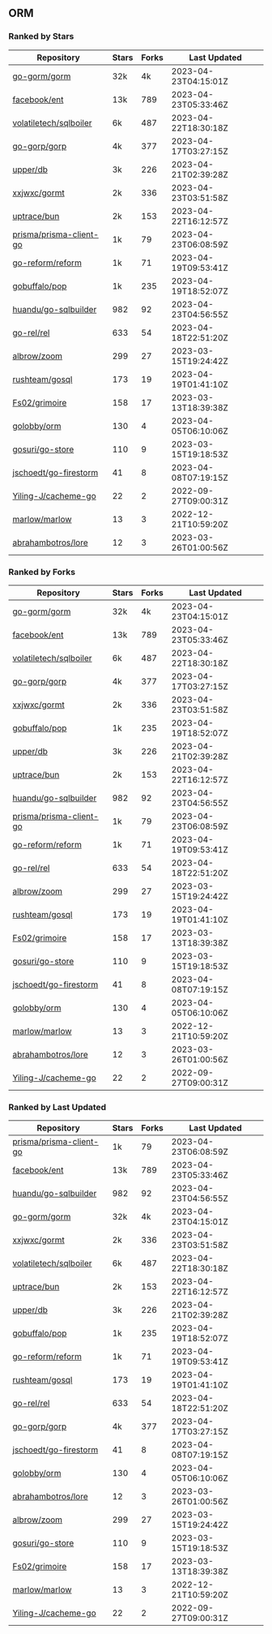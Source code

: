 ## ORM

### Ranked by Stars

| Repository | Stars | Forks | Last Updated |
|------------|-------|-------|--------------|
| [go-gorm/gorm](https://github.com/go-gorm/gorm) | 32k | 4k | 2023-04-23T04:15:01Z |
| [facebook/ent](https://github.com/facebook/ent) | 13k | 789 | 2023-04-23T05:33:46Z |
| [volatiletech/sqlboiler](https://github.com/volatiletech/sqlboiler) | 6k | 487 | 2023-04-22T18:30:18Z |
| [go-gorp/gorp](https://github.com/go-gorp/gorp) | 4k | 377 | 2023-04-17T03:27:15Z |
| [upper/db](https://github.com/upper/db) | 3k | 226 | 2023-04-21T02:39:28Z |
| [xxjwxc/gormt](https://github.com/xxjwxc/gormt) | 2k | 336 | 2023-04-23T03:51:58Z |
| [uptrace/bun](https://github.com/uptrace/bun) | 2k | 153 | 2023-04-22T16:12:57Z |
| [prisma/prisma-client-go](https://github.com/prisma/prisma-client-go) | 1k | 79 | 2023-04-23T06:08:59Z |
| [go-reform/reform](https://github.com/go-reform/reform) | 1k | 71 | 2023-04-19T09:53:41Z |
| [gobuffalo/pop](https://github.com/gobuffalo/pop) | 1k | 235 | 2023-04-19T18:52:07Z |
| [huandu/go-sqlbuilder](https://github.com/huandu/go-sqlbuilder) | 982 | 92 | 2023-04-23T04:56:55Z |
| [go-rel/rel](https://github.com/go-rel/rel) | 633 | 54 | 2023-04-18T22:51:20Z |
| [albrow/zoom](https://github.com/albrow/zoom) | 299 | 27 | 2023-03-15T19:24:42Z |
| [rushteam/gosql](https://github.com/rushteam/gosql) | 173 | 19 | 2023-04-19T01:41:10Z |
| [Fs02/grimoire](https://github.com/Fs02/grimoire) | 158 | 17 | 2023-03-13T18:39:38Z |
| [golobby/orm](https://github.com/golobby/orm) | 130 | 4 | 2023-04-05T06:10:06Z |
| [gosuri/go-store](https://github.com/gosuri/go-store) | 110 | 9 | 2023-03-15T19:18:53Z |
| [jschoedt/go-firestorm](https://github.com/jschoedt/go-firestorm) | 41 | 8 | 2023-04-08T07:19:15Z |
| [Yiling-J/cacheme-go](https://github.com/Yiling-J/cacheme-go) | 22 | 2 | 2022-09-27T09:00:31Z |
| [marlow/marlow](https://github.com/marlow/marlow) | 13 | 3 | 2022-12-21T10:59:20Z |
| [abrahambotros/lore](https://github.com/abrahambotros/lore) | 12 | 3 | 2023-03-26T01:00:56Z |

### Ranked by Forks

| Repository | Stars | Forks | Last Updated |
|------------|-------|-------|--------------|
| [go-gorm/gorm](https://github.com/go-gorm/gorm) | 32k | 4k | 2023-04-23T04:15:01Z |
| [facebook/ent](https://github.com/facebook/ent) | 13k | 789 | 2023-04-23T05:33:46Z |
| [volatiletech/sqlboiler](https://github.com/volatiletech/sqlboiler) | 6k | 487 | 2023-04-22T18:30:18Z |
| [go-gorp/gorp](https://github.com/go-gorp/gorp) | 4k | 377 | 2023-04-17T03:27:15Z |
| [xxjwxc/gormt](https://github.com/xxjwxc/gormt) | 2k | 336 | 2023-04-23T03:51:58Z |
| [gobuffalo/pop](https://github.com/gobuffalo/pop) | 1k | 235 | 2023-04-19T18:52:07Z |
| [upper/db](https://github.com/upper/db) | 3k | 226 | 2023-04-21T02:39:28Z |
| [uptrace/bun](https://github.com/uptrace/bun) | 2k | 153 | 2023-04-22T16:12:57Z |
| [huandu/go-sqlbuilder](https://github.com/huandu/go-sqlbuilder) | 982 | 92 | 2023-04-23T04:56:55Z |
| [prisma/prisma-client-go](https://github.com/prisma/prisma-client-go) | 1k | 79 | 2023-04-23T06:08:59Z |
| [go-reform/reform](https://github.com/go-reform/reform) | 1k | 71 | 2023-04-19T09:53:41Z |
| [go-rel/rel](https://github.com/go-rel/rel) | 633 | 54 | 2023-04-18T22:51:20Z |
| [albrow/zoom](https://github.com/albrow/zoom) | 299 | 27 | 2023-03-15T19:24:42Z |
| [rushteam/gosql](https://github.com/rushteam/gosql) | 173 | 19 | 2023-04-19T01:41:10Z |
| [Fs02/grimoire](https://github.com/Fs02/grimoire) | 158 | 17 | 2023-03-13T18:39:38Z |
| [gosuri/go-store](https://github.com/gosuri/go-store) | 110 | 9 | 2023-03-15T19:18:53Z |
| [jschoedt/go-firestorm](https://github.com/jschoedt/go-firestorm) | 41 | 8 | 2023-04-08T07:19:15Z |
| [golobby/orm](https://github.com/golobby/orm) | 130 | 4 | 2023-04-05T06:10:06Z |
| [marlow/marlow](https://github.com/marlow/marlow) | 13 | 3 | 2022-12-21T10:59:20Z |
| [abrahambotros/lore](https://github.com/abrahambotros/lore) | 12 | 3 | 2023-03-26T01:00:56Z |
| [Yiling-J/cacheme-go](https://github.com/Yiling-J/cacheme-go) | 22 | 2 | 2022-09-27T09:00:31Z |

### Ranked by Last Updated

| Repository | Stars | Forks | Last Updated |
|------------|-------|-------|--------------|
| [prisma/prisma-client-go](https://github.com/prisma/prisma-client-go) | 1k | 79 | 2023-04-23T06:08:59Z |
| [facebook/ent](https://github.com/facebook/ent) | 13k | 789 | 2023-04-23T05:33:46Z |
| [huandu/go-sqlbuilder](https://github.com/huandu/go-sqlbuilder) | 982 | 92 | 2023-04-23T04:56:55Z |
| [go-gorm/gorm](https://github.com/go-gorm/gorm) | 32k | 4k | 2023-04-23T04:15:01Z |
| [xxjwxc/gormt](https://github.com/xxjwxc/gormt) | 2k | 336 | 2023-04-23T03:51:58Z |
| [volatiletech/sqlboiler](https://github.com/volatiletech/sqlboiler) | 6k | 487 | 2023-04-22T18:30:18Z |
| [uptrace/bun](https://github.com/uptrace/bun) | 2k | 153 | 2023-04-22T16:12:57Z |
| [upper/db](https://github.com/upper/db) | 3k | 226 | 2023-04-21T02:39:28Z |
| [gobuffalo/pop](https://github.com/gobuffalo/pop) | 1k | 235 | 2023-04-19T18:52:07Z |
| [go-reform/reform](https://github.com/go-reform/reform) | 1k | 71 | 2023-04-19T09:53:41Z |
| [rushteam/gosql](https://github.com/rushteam/gosql) | 173 | 19 | 2023-04-19T01:41:10Z |
| [go-rel/rel](https://github.com/go-rel/rel) | 633 | 54 | 2023-04-18T22:51:20Z |
| [go-gorp/gorp](https://github.com/go-gorp/gorp) | 4k | 377 | 2023-04-17T03:27:15Z |
| [jschoedt/go-firestorm](https://github.com/jschoedt/go-firestorm) | 41 | 8 | 2023-04-08T07:19:15Z |
| [golobby/orm](https://github.com/golobby/orm) | 130 | 4 | 2023-04-05T06:10:06Z |
| [abrahambotros/lore](https://github.com/abrahambotros/lore) | 12 | 3 | 2023-03-26T01:00:56Z |
| [albrow/zoom](https://github.com/albrow/zoom) | 299 | 27 | 2023-03-15T19:24:42Z |
| [gosuri/go-store](https://github.com/gosuri/go-store) | 110 | 9 | 2023-03-15T19:18:53Z |
| [Fs02/grimoire](https://github.com/Fs02/grimoire) | 158 | 17 | 2023-03-13T18:39:38Z |
| [marlow/marlow](https://github.com/marlow/marlow) | 13 | 3 | 2022-12-21T10:59:20Z |
| [Yiling-J/cacheme-go](https://github.com/Yiling-J/cacheme-go) | 22 | 2 | 2022-09-27T09:00:31Z |

